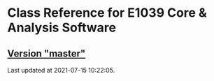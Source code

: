 # Class Reference for E1039 Core & Analysis Software
## [Version "master"](master/)
Last updated at 2021-07-15 10:22:05.
